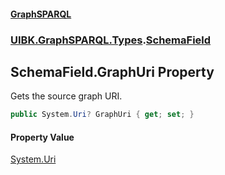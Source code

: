 #### [GraphSPARQL](./index.md 'index')
### [UIBK.GraphSPARQL.Types](./UIBK-GraphSPARQL-Types.md 'UIBK.GraphSPARQL.Types').[SchemaField](./UIBK-GraphSPARQL-Types-SchemaField.md 'UIBK.GraphSPARQL.Types.SchemaField')
## SchemaField.GraphUri Property
Gets the source graph URI.  
```csharp
public System.Uri? GraphUri { get; set; }
```
#### Property Value
[System.Uri](https://docs.microsoft.com/en-us/dotnet/api/System.Uri 'System.Uri')  
